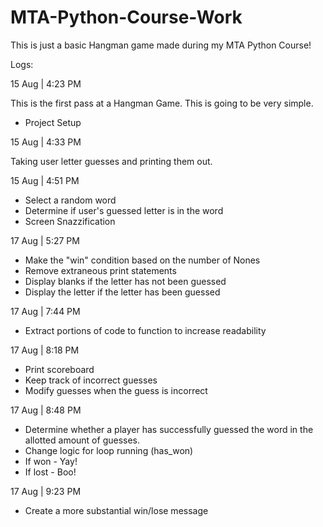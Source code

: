 # MTA-Python-Course-Work

This is just a basic Hangman game made during my MTA Python Course! 

Logs:

15 Aug | 4:23 PM

This is the first pass at a Hangman Game.
This is going to be very simple.

  - Project Setup

15 Aug | 4:33 PM

Taking user letter guesses and printing them out.

15 Aug | 4:51 PM

  - Select a random word
  - Determine if user's guessed letter is in the word
  - Screen Snazzification

17 Aug | 5:27 PM

  - Make the "win" condition based on the number of Nones
  - Remove extraneous print statements
  - Display blanks if the letter has not been guessed
  - Display the letter if the letter has been guessed

17 Aug | 7:44 PM

  - Extract portions of code to function to increase readability

17 Aug | 8:18 PM

  - Print scoreboard
  - Keep track of incorrect guesses
  - Modify guesses when the guess is incorrect

17 Aug | 8:48 PM

  - Determine whether a player has successfully guessed the word in the allotted amount of guesses.
  - Change logic for loop running (has_won)
  - If won - Yay!
  - If lost - Boo!

17 Aug | 9:23 PM

  - Create a more substantial win/lose message

